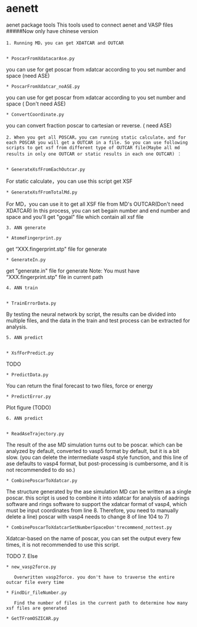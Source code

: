 # aenett
aenet package  tools 
This tools used to connect aenet and VASP files
#####Now only have chinese version

	1. Running MD，you can get XDATCAR and OUTCAR


	* PoscarFromXdatacarAse.py    

you can use for get poscar from xdatcar according to you set number and space (need ASE)

	* PoscarFromXdatcar_noASE.py

you can use for get poscar from xdatcar according to you set number and space ( Don't need ASE)

	* ConvertCoordinate.py

you can convert fraction poscar to cartesian or reverse. ( need ASE)


	2. When you get all POSCAR，you can running static calculate，and for each POSCAR you will get a OUTCAR in a file. So you can use following scripts to get xsf from different type of OUTCAR file(Maybe all md results in only one OUTCAR or static results in each one OUTCAR) ：


	* GenerateXsfFromEachOutcar.py     

For static calculate，you can use this script get XSF 

	* GenerateXsfFromTotalMd.py       

For MD，you can use it to get all XSF file from MD's OUTCAR(Don't need XDATCAR)
In this process, you can set begain  number and end number and space and you'll get "gogal" file which contain all xsf file


	3. ANN generate

	* AtomeFingerprint.py

get “XXX.fingerprint.stp" file for generate

	* GenerateIn.py

get "generate.in" file for generate
Note: You must have “XXX.fingerprint.stp" file in current path


	4. ANN train


	* TrainErrorData.py

By testing the neural network by script, the results can be divided into multiple files, and the data in the train and test process can be extracted for analysis.

	5. ANN predict


	* XsfForPredict.py
TODO

	* PredictData.py

You can return the final forecast to two files, force or energy

	* PredictError.py

Plot figure (TODO)


	6. ANN predict


	* ReadAseTrajectory.py

The result of the ase MD simulation turns out to be poscar. which can be analyzed by default, converted to vasp5 format by default, but it is a bit slow. (you can delete the intermediate vasp4 style function, and this line of ase defaults to vasp4 format, but post-processing is cumbersome, and it is not recommended to do so.) 

	* CombinePoscarToXdatcar.py

The structure generated by the ase simulation MD can be written as a single poscar. this script is used to combine it into xdatcar for analysis of aadrings software and rings software to support the xdatcar format of vasp4, which must be input coordinates from line 8. Therefore, you need to manually delete a line) poscar with vasp4 needs to change 8 of line 104 to 7) 

	* CombinePoscarToXdatcarSetNumberSpaceDon'trecommend_nottest.py

Xdatcar-based on the name of poscar, you can set the output every few times, it is not recommended to use this script. 


TODO
	7. Else


	* new_vasp2force.py

       Overwritten vasp2force. you don't have to traverse the entire outcar file every time

	* FindDir_fileNumber.py

       Find the number of files in the current path to determine how many xsf files are generated 

	* GetTFromOSZICAR.py




